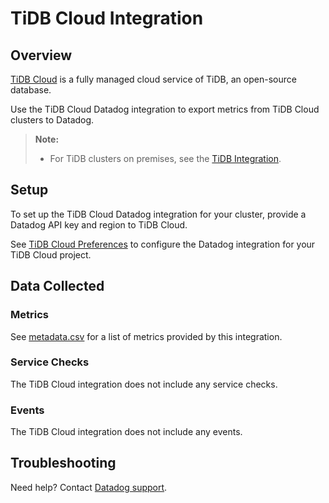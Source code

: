 # TiDB Cloud Integration

## Overview

[TiDB Cloud][1] is a fully managed cloud service of TiDB, an open-source database.

Use the TiDB Cloud Datadog integration to export metrics from TiDB Cloud clusters to Datadog.

> **Note:**
>
> - For TiDB clusters on premises, see the [TiDB Integration][4].

## Setup

To set up the TiDB Cloud Datadog integration for your cluster, provide a Datadog API key and region to TiDB Cloud.

See [TiDB Cloud Preferences][2] to configure the Datadog integration for your TiDB Cloud project.

## Data Collected

### Metrics

See [metadata.csv][5] for a list of metrics provided by this integration.

### Service Checks

The TiDB Cloud integration does not include any service checks.

### Events

The TiDB Cloud integration does not include any events.

## Troubleshooting

Need help? Contact [Datadog support][3].

[1]: https://tidbcloud.com
[2]: https://tidbcloud.com/console/preferences
[3]: https://docs.datadoghq.com/help/
[4]: https://docs.datadoghq.com/integrations/tidb/
[5]: https://github.com/DataDog/integrations-extras/blob/master/tidb_cloud/metadata.csv

